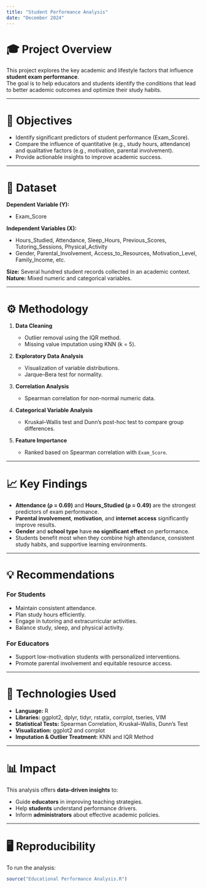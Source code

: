 ```yaml
---
title: "Student Performance Analysis"
date: "December 2024"
---
```


# 🎓 Project Overview

This project explores the key academic and lifestyle factors that influence **student exam performance**.  
The goal is to help educators and students identify the conditions that lead to better academic outcomes and optimize their study habits.

---

# 🎯 Objectives

- Identify significant predictors of student performance (Exam_Score).  
- Compare the influence of quantitative (e.g., study hours, attendance) and qualitative factors (e.g., motivation, parental involvement).  
- Provide actionable insights to improve academic success.

---

# 🧩 Dataset

**Dependent Variable (Y):**
- Exam_Score

**Independent Variables (X):**
- Hours_Studied, Attendance, Sleep_Hours, Previous_Scores, Tutoring_Sessions, Physical_Activity  
- Gender, Parental_Involvement, Access_to_Resources, Motivation_Level, Family_Income, etc.

**Size:**  Several hundred student records collected in an academic context.  
**Nature:** Mixed numeric and categorical variables.

---

# ⚙️ Methodology

1. **Data Cleaning**
   - Outlier removal using the IQR method.
   - Missing value imputation using KNN (k = 5).

2. **Exploratory Data Analysis**
   - Visualization of variable distributions.
   - Jarque–Bera test for normality.

3. **Correlation Analysis**
   - Spearman correlation for non-normal numeric data.

4. **Categorical Variable Analysis**
   - Kruskal–Wallis test and Dunn’s post-hoc test to compare group differences.

5. **Feature Importance**
   - Ranked based on Spearman correlation with `Exam_Score`.

---

# 📈 Key Findings

- **Attendance (ρ = 0.69)** and **Hours_Studied (ρ = 0.49)** are the strongest predictors of exam performance.  
- **Parental involvement**, **motivation**, and **internet access** significantly improve results.  
- **Gender** and **school type** have **no significant effect** on performance.  
- Students benefit most when they combine high attendance, consistent study habits, and supportive learning environments.

---

# 💡 Recommendations

### For Students
- Maintain consistent attendance.
- Plan study hours efficiently.
- Engage in tutoring and extracurricular activities.
- Balance study, sleep, and physical activity.

### For Educators
- Support low-motivation students with personalized interventions.
- Promote parental involvement and equitable resource access.

---

# 🧰 Technologies Used

- **Language:** R  
- **Libraries:** ggplot2, dplyr, tidyr, rstatix, corrplot, tseries, VIM  
- **Statistical Tests:** Spearman Correlation, Kruskal–Wallis, Dunn’s Test  
- **Visualization:** ggplot2 and corrplot  
- **Imputation & Outlier Treatment:** KNN and IQR Method

---

# 📊 Impact

This analysis offers **data-driven insights** to:
- Guide **educators** in improving teaching strategies.  
- Help **students** understand performance drivers.  
- Inform **administrators** about effective academic policies.

---

# 🖥️ Reproducibility

To run the analysis:

```r
source("Educational Performance Analysis.R")
